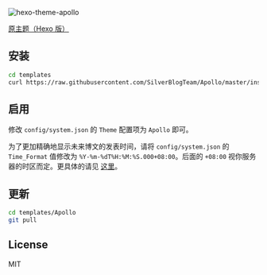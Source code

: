 ![hexo-theme-apollo](https://cloud.githubusercontent.com/assets/9530963/13026956/08e76eca-d277-11e5-8bfc-2e80cea20a0d.png)

[原主题（Hexo 版）](https://github.com/pinggod/hexo-theme-apollo)

## 安装

``` bash
cd templates
curl https://raw.githubusercontent.com/SilverBlogTeam/Apollo/master/install.sh | bash
```

## 启用

修改 `config/system.json` 的 `Theme` 配置项为 `Apollo` 即可。

为了更加精确地显示未来博文的发表时间，请将 `config/system.json` 的 `Time_Format` 值修改为 `%Y-%m-%dT%H:%M:%S.000+08:00`。后面的 `+08:00` 视你服务器的时区而定。更具体的请见 [这里](https://zh.wikipedia.org/wiki/ISO_8601)。

## 更新

``` bash
cd templates/Apollo
git pull
```

## License

MIT
